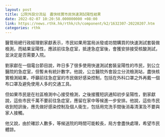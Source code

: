 ```yaml
---
layout: post
title: 公院外設分流站　盡快核實市民快速測試陽性結果
date: 2022-02-07 10:20:58.000000000 +08:00
link: https://news.rthk.hk/rthk/ch/component/k2/1632307-20220207.htm
categories: rthk
---
```


醫管局總行政經理劉家獻表示，市民如果用當局派發或坊間購買的快速測試套裝做檢測，而結果呈陽性，應該前往急症室，抵達急症室後，會獲安排接受核酸測試，並決定是否需要入院。

劉家獻在一個電台節目說，昨日多了很多使用快速測試套裝呈陽性的市民，到公立醫院的急症室，但暫未有統計數字。他說，公立醫院外會設立分流檢測站，盡快核實檢測結果，呼籲前往急症室的市民做好感染控制，包括在外科口罩之外再戴一個布口罩及避免使用人多的交通工具。

但如果市民是在社區檢測中心接受檢測，之後接獲短訊通知初步呈陽性，劉家獻說，這些市民千萬不要前往急症室，應留在家中等候進一步安排。他說，這些市民收到短訊後，應先做好感染控制及個人衞生，包括用完洗手間後消毒清潔及不要與家人接觸。

他又說，由於確診人數多，等候送院的時間可能較長，局方會盡快處理，希望市民體諒。
